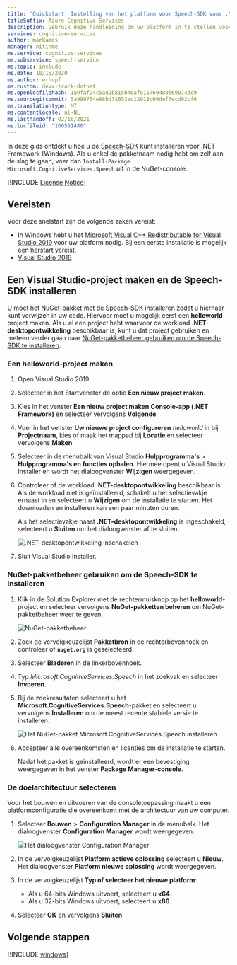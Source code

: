 ```yaml
---
title: 'Quickstart: Instelling van het platform voor Speech-SDK voor .NET Framework (Windows) - Speech-service'
titleSuffix: Azure Cognitive Services
description: Gebruik deze handleiding om uw platform in te stellen voor het gebruik van C# onder .NET Framework voor Windows met de Speech-service-SDK.
services: cognitive-services
author: markamos
manager: nitinme
ms.service: cognitive-services
ms.subservice: speech-service
ms.topic: include
ms.date: 10/15/2020
ms.author: erhopf
ms.custom: devx-track-dotnet
ms.openlocfilehash: 1a9faf24c5a82b815b40afe15769480b69074dc9
ms.sourcegitcommit: 5a999764e98bd71653ad12918c09def7ecd92cf6
ms.translationtype: MT
ms.contentlocale: nl-NL
ms.lasthandoff: 02/16/2021
ms.locfileid: "100551480"
---
```

In deze gids ontdekt u hoe u de [Speech-SDK](~/articles/cognitive-services/speech-service/speech-sdk.md) kunt installeren voor .NET Framework (Windows). Als u enkel de pakketnaam nodig hebt om zelf aan de slag te gaan, voer dan `Install-Package Microsoft.CognitiveServices.Speech` uit in de NuGet-console.

[!INCLUDE [License Notice](~/includes/cognitive-services-speech-service-license-notice.md)]

## <a name="prerequisites"></a>Vereisten

Voor deze snelstart zijn de volgende zaken vereist:

* In Windows hebt u het [Microsoft Visual C++ Redistributable for Visual Studio 2019](https://support.microsoft.com/en-us/topic/the-latest-supported-visual-c-downloads-2647da03-1eea-4433-9aff-95f26a218cc0) voor uw platform nodig. Bij een eerste installatie is mogelijk een herstart vereist.
* [Visual Studio 2019](https://visualstudio.microsoft.com/downloads/)

## <a name="create-a-visual-studio-project-and-install-the-speech-sdk"></a>Een Visual Studio-project maken en de Speech-SDK installeren

U moet het [NuGet-pakket met de Speech-SDK](https://aka.ms/csspeech/nuget) installeren zodat u hiernaar kunt verwijzen in uw code. Hiervoor moet u mogelijk eerst een **helloworld**-project maken. Als u al een project hebt waarvoor de workload **.NET-desktopontwikkeling** beschikbaar is, kunt u dat project gebruiken en meteen verder gaan naar [NuGet-pakketbeheer gebruiken om de Speech-SDK te installeren](#use-nuget-package-manager-to-install-the-speech-sdk).

### <a name="create-helloworld-project"></a>Een helloworld-project maken

1. Open Visual Studio 2019.

1. Selecteer in het Startvenster de optie **Een nieuw project maken**. 

1. Kies in het venster **Een nieuw project maken** **Console-app (.NET Framework)** en selecteer vervolgens **Volgende**.

1. Voer in het venster **Uw nieuwe project configureren** *helloworld* in bij **Projectnaam**, kies of maak het mappad bij **Locatie** en selecteer vervolgens **Maken**.

1. Selecteer in de menubalk van Visual Studio **Hulpprogramma's** > **Hulpprogramma's en functies ophalen**. Hiermee opent u Visual Studio Installer en wordt het dialoogvenster **Wijzigen** weergegeven.

1. Controleer of de workload **.NET-desktopontwikkeling** beschikbaar is. Als de workload niet is geïnstalleerd, schakelt u het selectievakje ernaast in en selecteert u **Wijzigen** om de installatie te starten. Het downloaden en installeren kan een paar minuten duren.

   Als het selectievakje naast **.NET-desktopontwikkeling** is ingeschakeld, selecteert u **Sluiten** om het dialoogvenster af te sluiten.

   ![.NET-desktopontwikkeling inschakelen](~/articles/cognitive-services/speech-service/media/sdk/vs-enable-net-desktop-workload.png)

1. Sluit Visual Studio Installer.

### <a name="use-nuget-package-manager-to-install-the-speech-sdk"></a>NuGet-pakketbeheer gebruiken om de Speech-SDK te installeren

1. Klik in de Solution Explorer met de rechtermuisknop op het **helloworld**-project en selecteer vervolgens **NuGet-pakketten beheren** om NuGet-pakketbeheer weer te geven.

   ![NuGet-pakketbeheer](~/articles/cognitive-services/speech-service/media/sdk/vs-nuget-package-manager.png)

1. Zoek de vervolgkeuzelijst **Pakketbron** in de rechterbovenhoek en controleer of **`nuget.org`** is geselecteerd.

1. Selecteer **Bladeren** in de linkerbovenhoek.

1. Typ *Microsoft.CognitiveServices.Speech* in het zoekvak en selecteer **Invoeren**.

1. Bij de zoekresultaten selecteert u het **Microsoft.CognitiveServices.Speech**-pakket en selecteert u vervolgens **Installeren** om de meest recente stabiele versie te installeren.

   ![Het NuGet-pakket Microsoft.CognitiveServices.Speech installeren](~/articles/cognitive-services/speech-service/media/sdk/qs-csharp-dotnet-windows-03-nuget-install-1.0.0.png)

1. Accepteer alle overeenkomsten en licenties om de installatie te starten.

   Nadat het pakket is geïnstalleerd, wordt er een bevestiging weergegeven in het venster **Package Manager-console**.

### <a name="choose-target-architecture"></a>De doelarchitectuur selecteren

Voor het bouwen en uitvoeren van de consoletoepassing maakt u een platformconfiguratie die overeenkomt met de architectuur van uw computer.

1. Selecteer **Bouwen** > **Configuration Manager** in de menubalk. Het dialoogvenster **Configuration Manager** wordt weergegeven.

   ![Het dialoogvenster Configuration Manager](~/articles/cognitive-services/speech-service/media/sdk/vs-configuration-manager-dialog-box.png)

1. In de vervolgkeuzelijst **Platform actieve oplossing** selecteert u **Nieuw**. Het dialoogvenster **Platform nieuwe oplossing** wordt weergegeven.

1. In de vervolgkeuzelijst **Typ of selecteer het nieuwe platform**:
   - Als u 64-bits Windows uitvoert, selecteert u **x64**.
   - Als u 32-bits Windows uitvoert, selecteert u **x86**.

1. Selecteer **OK** en vervolgens **Sluiten**.

## <a name="next-steps"></a>Volgende stappen

[!INCLUDE [windows](../quickstart-list.md)]
